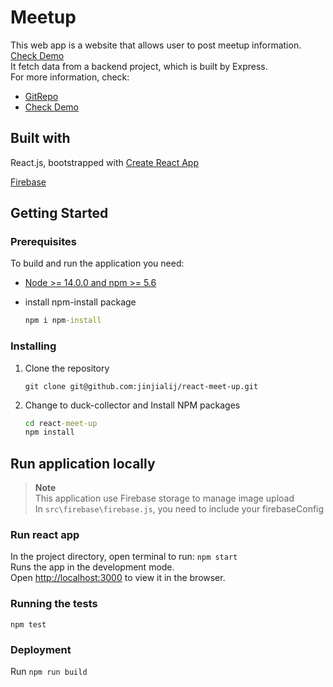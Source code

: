 # Meetup

This web app is a website that allows user to post meetup information. [Check Demo](https://react-1-89e39.web.app)  
It fetch data from a backend project, which is built by Express.  
For more information, check:

- [GitRepo](git@github.com:jinjialij/meetuphere.git)  
- [Check Demo](https://meetuphere.herokuapp.com/meetups)

## Built with

React.js, bootstrapped with [Create React App](https://github.com/facebook/create-react-app)

[Firebase](https://firebase.google.com/?gclid=Cj0KCQiAk4aOBhCTARIsAFWFP9FXRbLORv9aPEsP9xIR3NnbesRo_zeevYe1u_Tjmi-7Jc1eOuKQDx4aAiE9EALw_wcB&gclsrc=aw.ds)

## Getting Started

### Prerequisites

To build and run the application you need:

- [Node >= 14.0.0 and npm >= 5.6](https://nodejs.org/en/)
- install npm-install package

   ```cmd
   npm i npm-install
   ```

### Installing

1. Clone the repository

   ```git
   git clone git@github.com:jinjialij/react-meet-up.git
   ```

2. Change to duck-collector and Install NPM packages

   ```cmd
   cd react-meet-up
   npm install
   ```

## Run application locally

> **Note**  
> This application use Firebase storage to manage image upload  
In `src\firebase\firebase.js`, you need to include your firebaseConfig  

### Run react app

In the project directory, open terminal to run: `npm start`  
Runs the app in the development mode.\
Open [http://localhost:3000](http://localhost:3000) to view it in the browser.

### Running the tests

`npm test`

### Deployment

Run `npm run build`
